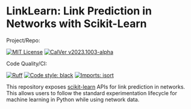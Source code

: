 # LinkLearn: Link Prediction in Networks with Scikit-Learn 

Project/Repo:

[![MIT License][img_license]][url_license]
[![CalVer v2023.1003-alpha][img_version]][url_version]

Code Quality/CI:

[![Ruff][img_ruff]][url_ruff]
[![Code style: black][img_black]][url_black]
[![Imports: isort][img_isort]][url_isort]

[img_license]: https://img.shields.io/badge/License-MIT-blue.svg
[url_license]: https://github.com/mbarkhau/bumpver/blob/master/LICENSE

[img_version]: https://img.shields.io/static/v1.svg?label=CalVer&message=v2023.1003-alpha&color=blue
[url_version]: https://pypi.org/project/bumpver/

[img_black]: https://img.shields.io/badge/code%20style-black-000000.svg
[url_black]: https://github.com/psf/black

[img_isort]: https://img.shields.io/badge/%20imports-isort-%231674b1?style=flat&labelColor=ef8336
[url_isort]: https://pycqa.github.io/isort/

[img_ruff]: https://img.shields.io/endpoint?url=https://raw.githubusercontent.com/astral-sh/ruff/main/assets/badge/v2.json
[url_ruff]: https://github.com/astral-sh/ruff

This repository exposes [scikit-learn][url_sklearn] APIs for link prediction in networks. This allows users to follow the standard experimentation lifecycle for machine learning in Python while using network data.

[url_sklearn]: https://scikit-learn.org/